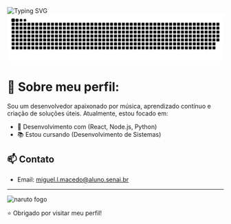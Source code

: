 <div align="center" style="display: inline-block;">
  <img src="https://readme-typing-svg.herokuapp.com?font=CourierNew&color=%ccc&size=48&center=true&vCenter=true&width=1200&height=100&lines=Olá!;+Seja+bem+vindo+ao+meu+github+do+SENAI!📚" alt="Typing SVG" style="display: inline-block;">
</div>


<div align="center">
  <picture>
    <source media="(prefers-color-scheme: dark)" srcset="https://github.com/ProfMthLuiz/ProfMthLuiz/blob/output/github-contribution-grid-snake-dark.svg">
    <source media="(prefers-color-scheme: light)" srcset="https://github.com/ProfMthLuiz/ProfMthLuiz/blob/output/github-contribution-grid-snake.svg">
    <img alt="github contribution grid snake animation" src="https://raw.githubusercontent.com/platane/platane/output/github-contribution-grid-snake.svg">
  </picture>
</div>


# 👤 Sobre meu perfil:

Sou um desenvolvedor apaixonado por música, aprendizado contínuo e criação de soluções úteis. Atualmente, estou focado em:

- 🚀 Desenvolvimento com (React, Node.js, Python)
- 📚 Estou cursando (Desenvolvimento de Sistemas)

## 📫 Contato
- Email: miguel.l.macedo@aluno.senai.br                
---

![naruto fogo](https://github.com/user-attachments/assets/6cb229f3-4982-4c1e-ad8f-4ec8a72dac4f)

⭐️ Obrigado por visitar meu perfil!

